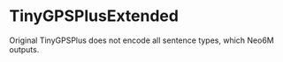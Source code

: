 # TinyGPSPlusExtended
Original TinyGPSPlus does not encode all sentence types, which Neo6M outputs.
